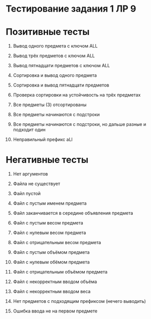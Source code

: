 # Тестирование задания 1 ЛР 9

# Позитивные тесты

1. Вывод одного предмета с ключом ALL
2. Вывод трёх предметов с ключом ALL
3. Вывод пятнадцати предметов с ключом ALL

4. Сортировка и вывод одного предмета
5. Сортировка и вывод пятнадцати предметов
6. Проверка сортировки на устойчивость на трёх предметах
7. Все предметы (3) отсортированы

8. Все предметы начинаются с подстроки
9. Все предметы начинаются с подстроки, но дальше разные и подходит один
10. Неправильный префикс aLl

# Негативные тесты

1. Нет аргументов

2. Файла не существует
3. Файл пустой

4. Файл с пустым именем предмета
5. Файл заканчивается в середине объявления предмета

6. Файл с пустым весом предмета 
7. Файл с нулевым весом предмета 
8. Файл с отрицательным весом предмета 

9. Файл с пустым объёмом предмета 
10. Файл с нулевым обёмом предмета 
11. Файл с отрицательным объёмом предмета 

12. Файл с некорректным вводом объёма
13. Файл с некорректным вводом веса

14. Нет предметов с подходящим префиксом (нечего выводить)

15. Ошибка ввода не на первом предмете